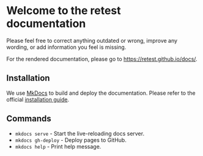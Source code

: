 # Welcome to the retest documentation

Please feel free to correct anything outdated or wrong, improve any wording, or add information you feel is missing.

For the rendered documentation, please go to https://retest.github.io/docs/.

## Installation

We use [MkDocs](https://mkdocs.org/) to build and deploy the documentation. Please refer to the official [installation guide](https://www.mkdocs.org/#installation).

## Commands

* `mkdocs serve` - Start the live-reloading docs server.
* `mkdocs gh-deploy` - Deploy pages to GitHub.
* `mkdocs help` - Print help message.
